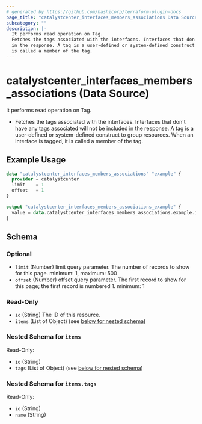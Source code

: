 ```yaml
---
# generated by https://github.com/hashicorp/terraform-plugin-docs
page_title: "catalystcenter_interfaces_members_associations Data Source - terraform-provider-catalystcenter"
subcategory: ""
description: |-
  It performs read operation on Tag.
  Fetches the tags associated with the interfaces. Interfaces that don't have any tags associated will not be included
  in the response. A tag is a user-defined or system-defined construct to group resources. When an interface is tagged, it
  is called a member of the tag.
---
```


# catalystcenter_interfaces_members_associations (Data Source)

It performs read operation on Tag.

- Fetches the tags associated with the interfaces. Interfaces that don't have any tags associated will not be included
in the response. A tag is a user-defined or system-defined construct to group resources. When an interface is tagged, it
is called a member of the tag.

## Example Usage

```terraform
data "catalystcenter_interfaces_members_associations" "example" {
  provider = catalystcenter
  limit    = 1
  offset   = 1
}

output "catalystcenter_interfaces_members_associations_example" {
  value = data.catalystcenter_interfaces_members_associations.example.items
}
```

<!-- schema generated by tfplugindocs -->
## Schema

### Optional

- `limit` (Number) limit query parameter. The number of records to show for this page. minimum: 1, maximum: 500
- `offset` (Number) offset query parameter. The first record to show for this page; the first record is numbered 1. minimum: 1

### Read-Only

- `id` (String) The ID of this resource.
- `items` (List of Object) (see [below for nested schema](#nestedatt--items))

<a id="nestedatt--items"></a>
### Nested Schema for `items`

Read-Only:

- `id` (String)
- `tags` (List of Object) (see [below for nested schema](#nestedobjatt--items--tags))

<a id="nestedobjatt--items--tags"></a>
### Nested Schema for `items.tags`

Read-Only:

- `id` (String)
- `name` (String)
